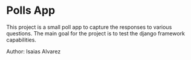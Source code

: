 # Polls App

This project is a small poll app to capture the responses to various questions. The main goal for the project is to test the django framework capabilities.

Author: Isaias Alvarez